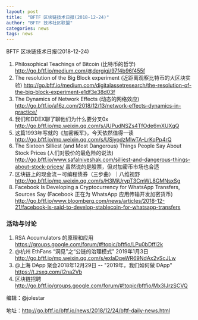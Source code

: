 ```yaml
---
layout: post
title:  "BFTF 区块链技术日报(2018-12-24)"
author: "BFTF 技术社区联盟"
categories: news
tags: news
---
```


BFTF 区块链技术日报(2018-12-24)

1. Philosophical Teachings of Bitcoin (比特币的哲学) <http://go.bftf.io/medium.com/@dergigi/97f4b96f455f>
2. The resolution of the Big Block experiment (近距离观察比特币的大区块实验) <http://go.bftf.io/medium.com/digitalassetresearch/the-resolution-of-the-big-block-experiment-e1df3e38d03f>
3. The Dynamics of Network Effects (动态的网络效应) <http://go.bftf.io/a16z.com/2018/12/13/network-effects-dynamics-in-practice/>
4. 我们和DDEX聊了聊他们为什么要分叉0x <http://go.bftf.io/mp.weixin.qq.com/s/JUPudNSZs4TfOde6mXUXgQ>
5. 这篇1993年写就的《加密叛军》，今天依然值得一读 <http://go.bftf.io/mp.weixin.qq.com/s/USjyodzMlwTA-LrKqPp4rQ>
6. The Sixteen Silliest (and Most Dangerous) Things People Say About Stock Prices (人们对股价的最危险的说法) <http://go.bftf.io/www.safalniveshak.com/silliest-and-dangerous-things-about-stock-prices/> 虽然说的是股票，但对加密币市场也合适
7. 区块链上的现金流－可编程债券（三步曲）｜八维视野 <http://go.bftf.io/mp.weixin.qq.com/s/H3MiUrypT3CmWL8GMNsxSg>
8. Facebook Is Developing a Cryptocurrency for WhatsApp Transfers, Sources Say (Facebook 正在为 WhatsApp 应用传输开发加密货币) <http://go.bftf.io/www.bloomberg.com/news/articles/2018-12-21/facebook-is-said-to-develop-stablecoin-for-whatsapp-transfers>

### 活动与讨论

1. RSA Accumulators 的原理和应用 <https://groups.google.com/forum/#!topic/bftfio/LPu0bDffI2k>
2. @杭州 EthFans “洞见”之“公链的治理模式” 2019年1月3日 <http://go.bftf.io/mp.weixin.qq.com/s/exlaDqeWR69NdAx2vScJLw>
3. @上海 DApp 聚会2018年12月29日 -- "2019年，我们如何做 DApp"  <https://t.zsxq.com/I2na2Vb>
4. 区块链招聘 <http://go.bftf.io/groups.google.com/forum/#!topic/bftfio/Mx3IJrzSCVQ>


编辑：@jolestar

地址：http://go.bftf.io/bftf.io/news/2018/12/24/bftf-daily-news.html